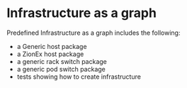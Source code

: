 # Infrastructure as a graph

Predefined Infrastructure as a graph includes the following:

- a Generic host package
- a ZionEx host package
- a generic rack switch package
- a generic pod switch package
- tests showing how to create infrastructure

